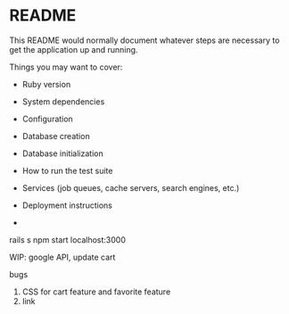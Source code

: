 # README

This README would normally document whatever steps are necessary to get the
application up and running.

Things you may want to cover:

* Ruby version

* System dependencies

* Configuration

* Database creation

* Database initialization

* How to run the test suite

* Services (job queues, cache servers, search engines, etc.)

* Deployment instructions

* 


rails s
npm start
localhost:3000

WIP: google API, update cart


bugs
1. CSS for cart feature and favorite feature
2. link 
